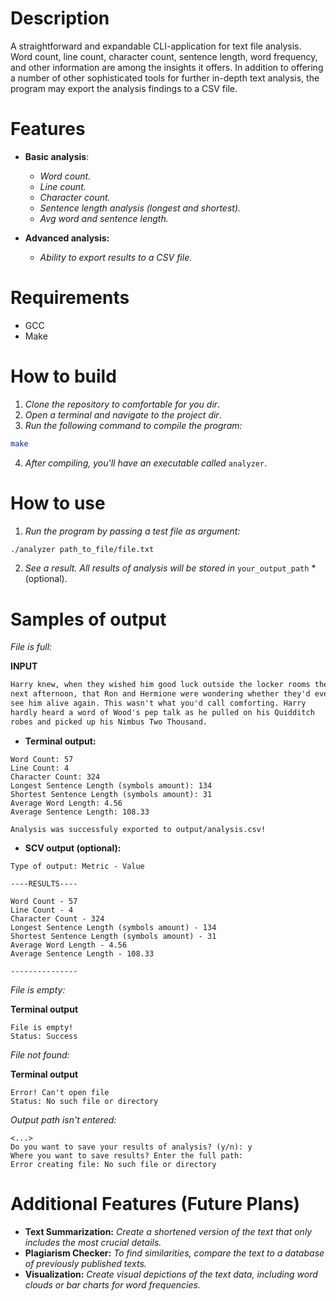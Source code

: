 # Description
A straightforward and expandable CLI-application for text file analysis. Word count, line count, character count, sentence length, word frequency, and other information are among the insights it offers. In addition to offering a number of other sophisticated tools for further in-depth text analysis, the program may export the analysis findings to a CSV file.

# Features
- **Basic analysis**: 
    - *Word count.*
    - *Line count.*
    - *Character count.*
    - *Sentence length analysis (longest and shortest).*
    - *Avg word and sentence length.*

- **Advanced analysis:**
    - *Ability to export results to a CSV file.*

# Requirements 
- GCC 
- Make

# How to build 
1. *Clone the repository to comfortable for you dir*.
2. *Open a terminal and navigate to the project dir*.
3. *Run the following command to compile the program:*
``` Bash
make
```
4. *After compiling, you'll have an executable called* `analyzer`. 

# How to use
1. *Run the program by passing a test file as argument:*
``` Bash
./analyzer path_to_file/file.txt
```
2. *See a result. All results of analysis will be stored in* `your_output_path` *(optional). 

# Samples of output
*File is full:*

**INPUT**

``` sample.txt
Harry knew, when they wished him good luck outside the locker rooms the
next afternoon, that Ron and Hermione were wondering whether they'd ever
see him alive again. This wasn't what you'd call comforting. Harry
hardly heard a word of Wood's pep talk as he pulled on his Quidditch
robes and picked up his Nimbus Two Thousand.
```

- **Terminal output:**
``` Output
Word Count: 57
Line Count: 4
Character Count: 324
Longest Sentence Length (symbols amount): 134
Shortest Sentence Length (symbols amount): 31
Average Word Length: 4.56
Average Sentence Length: 108.33

Analysis was successfuly exported to output/analysis.csv!
```

- **SCV output (optional):**
``` CSV
Type of output: Metric - Value

----RESULTS----

Word Count - 57
Line Count - 4
Character Count - 324
Longest Sentence Length (symbols amount) - 134
Shortest Sentence Length (symbols amount) - 31
Average Word Length - 4.56
Average Sentence Length - 108.33

---------------
```

*File is empty:*

**Terminal output**
``` Output
File is empty!
Status: Success
```

*File not found:*

**Terminal output**
``` Output
Error! Can't open file
Status: No such file or directory
```

*Output path isn't entered:*
``` Output
<...>
Do you want to save your results of analysis? (y/n): y
Where you want to save results? Enter the full path: 
Error creating file: No such file or directory
```

# Additional Features (Future Plans)
- **Text Summarization:** *Create a shortened version of the text that only includes the most crucial details.*
- **Plagiarism Checker:** *To find similarities, compare the text to a database of previously published texts.*
- **Visualization:** *Create visual depictions of the text data, including word clouds or bar charts for word frequencies.*
